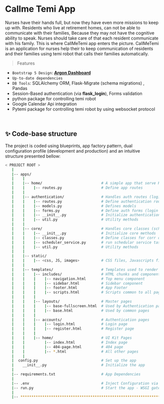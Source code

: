 # Callme Temi App

Nurses have their hands full, but now they have even more missions to keep up with. 
Residents who live at retirement homes, can not be able to communicate with their families,
Because they may not have the cognitive ability to speak.
Nurses should take care of that each resident communicate with his family.
This is where CallMeTemi app enters the picture.
CallMeTemi is an application for nurses help their to keep communication of
residents and their families using temi robot that calls their families automatically. <br />

> Features

- `Bootstrap 5 Design`: **[Argon Dashboard](https://www.creative-tim.com/product/argon-dashboard?AFFILIATE=128200)**
- `Up-to-date dependencies`
- `DB Tools`: SQLAlchemy ORM, Flask-Migrate (schema migrations) , Pandas 
- Session-Based authentication (via **flask_login**), Forms validation
- python package for controlling temi robot 
- Google Calendar Api integration
- Pytemi package for controlling temi robot by using websocket protocol
<br />


## ✨ Code-base structure

The project is coded using blueprints, app factory pattern, dual configuration profile (development and production) and an intuitive structure presented bellow:

```bash
< PROJECT ROOT >
   |
   |-- apps/
   |    |
   |    |-- home/                           # A simple app that serve HTML files
   |    |    |-- routes.py                  # Define app routes
   |    |
   |    |-- authentication/                 # Handles auth routes (login and register)
   |    |    |-- routes.py                  # Define authentication routes  
   |    |    |-- models.py                  # Defines models  
   |    |    |-- forms.py                   # Define auth forms (login and register) 
   |    |    |-- __init__.py                # Initialize authentication methods
   |    |    |-- util.py                    # Utility methods
   |    |
   |    |-- core/                           # Handles core classes (scheduler service and departments)
   |    |    |-- __init__.py                # Initialize core methods
   |    |    |-- classes.py                 # Define classes for corr objects 
   |    |    |-- scheduler_service.py       # run schedular service task
   |    |    |-- util.py                    # Utility methods
   |    |
   |    |-- static/
   |    |    |-- <css, JS, images>          # CSS files, Javascripts files
   |    |
   |    |-- templates/                      # Templates used to render pages
   |    |    |-- includes/                  # HTML chunks and components
   |    |    |    |-- navigation.html       # Top menu component
   |    |    |    |-- sidebar.html          # Sidebar component
   |    |    |    |-- footer.html           # App Footer
   |    |    |    |-- scripts.html          # Scripts common to all pages
   |    |    |
   |    |    |-- layouts/                   # Master pages
   |    |    |    |-- base-fullscreen.html  # Used by Authentication pages
   |    |    |    |-- base.html             # Used by common pages
   |    |    |
   |    |    |-- accounts/                  # Authentication pages
   |    |    |    |-- login.html            # Login page
   |    |    |    |-- register.html         # Register page
   |    |    |
   |    |    |-- home/                      # UI Kit Pages
   |    |         |-- index.html            # Index page
   |    |         |-- 404-page.html         # 404 page
   |    |         |-- *.html                # All other pages
   |    |    
   |  config.py                             # Set up the app
   |    __init__.py                         # Initialize the app
   |
   |-- requirements.txt                     # App Dependencies
   |
   |-- .env                                 # Inject Configuration via Environment
   |-- run.py                               # Start the app - WSGI gateway
   |
   |-- ************************************************************************
```

<br />
